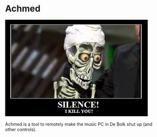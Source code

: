 # Achmed
![Silence! I kill you!](achmed.jpg)

Achmed is a tool to remotely make the music PC in De Bolk shut up (and other controls).
